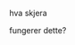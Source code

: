 <!DOCTYPE html>
<html lang="utf-8">

<head>
<meta charset="utf-8">
<title>Felix TestSide</title>
</head>

<body>
<p>hva skjera</p>
<p>fungerer dette?</p>
</body>

</html>